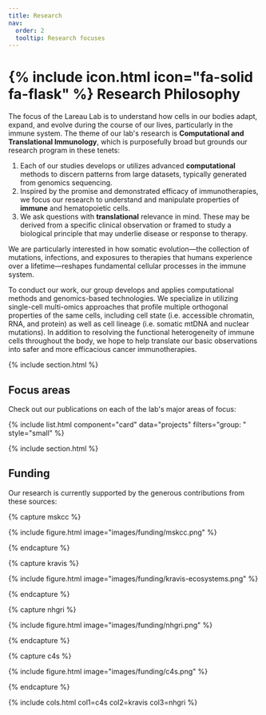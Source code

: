 ```yaml
---
title: Research
nav:
  order: 2
  tooltip: Research focuses
---
```


# {% include icon.html icon="fa-solid fa-flask" %} Research Philosophy

The focus of the Lareau Lab is to understand how cells in our bodies adapt, expand, and
evolve during the course of our lives, particularly in the immune system.
The theme of our lab's research is **Computational and Translational Immunology**,
which is purposefully broad but grounds our research program in these tenets:
1. Each of our studies develops or utilizes advanced <b>computational</b> methods to discern patterns from large datasets, typically generated from genomics sequencing.
2. Inspired by the promise and demonstrated efficacy of immunotherapies, we focus our research to understand and manipulate properties of <b>immune</b> and hematopoietic cells.
3. We ask questions with <b>translational</b> relevance in mind. These may be derived from a specific clinical observation or framed to study a biological principle that may underlie disease or response to therapy.

We are particularly interested in how somatic evolution—the collection of mutations,
infections, and exposures to therapies that humans experience over a lifetime—reshapes fundamental cellular processes in the immune system. 

To conduct our work, our group develops and applies computational methods
and genomics-based technologies. 
We specialize in utilizing single-cell multi-omics approaches that profile multiple
orthogonal properties of the same cells, including cell state (i.e. accessible chromatin, RNA, and protein) as well as cell lineage (i.e. somatic mtDNA and nuclear mutations).
In addition to resolving the functional heterogeneity of immune cells throughout the body,
we hope to help translate our basic observations into safer and more efficacious cancer immunotherapies. 


{% include section.html %}

## Focus areas

Check out our publications on each of the lab's major areas of focus:

{% include list.html component="card" data="projects" filters="group: " style="small" %}


{% include section.html %}

## Funding

Our research is currently supported by the generous contributions from these sources:

{% capture mskcc %}

{%
  include figure.html
  image="images/funding/mskcc.png"
%}

{% endcapture %}

{% capture kravis %}

{%
  include figure.html
  image="images/funding/kravis-ecosystems.png"
%}

{% endcapture %}

{% capture nhgri %}

{%
  include figure.html
  image="images/funding/nhgri.png"
%}

{% endcapture %}

{% capture c4s %}

{%
  include figure.html
  image="images/funding/c4s.png"
%}

{% endcapture %}


{% include cols.html col1=c4s col2=kravis col3=nhgri %}

